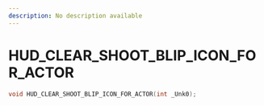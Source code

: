 ```yaml
---
description: No description available 
---
```


# HUD_CLEAR_SHOOT_BLIP_ICON_FOR_ACTOR

```cpp
void HUD_CLEAR_SHOOT_BLIP_ICON_FOR_ACTOR(int _Unk0);
```
